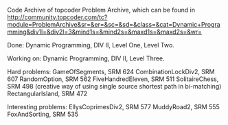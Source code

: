 Code Archive of topcoder Problem Archive, which can be found in http://community.topcoder.com/tc?module=ProblemArchive&sr=&er=&sc=&sd=&class=&cat=Dynamic+Programming&div1l=&div2l=3&mind1s=&mind2s=&maxd1s=&maxd2s=&wr=

Done:
Dynamic Programming, DIV II, Level One, Level Two.

Working on:
Dynamic Programming, DIV II, Level Three.


Hard problems:
GameOfSegments, SRM 624
CombinationLockDiv2, SRM 607
RandomOption, SRM 562
FiveHandredEleven, SRM 511
SolitaireChess, SRM 498
(creative way of using single source shortest path in bi-matching)
RectangularIsland, SRM 472

Interesting problems:
EllysCoprimesDiv2, SRM 577
MuddyRoad2, SRM 555
FoxAndSorting, SRM 535
